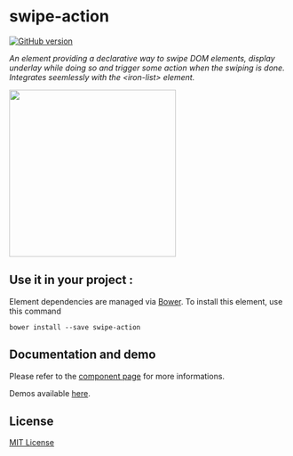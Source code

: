 # swipe-action

[![GitHub version](https://badge.fury.io/gh/vguillou%2Fswipe-action.svg)](https://badge.fury.io/gh/vguillou%2Fswipe-action)

_An element providing a declarative way to swipe DOM elements, display underlay while doing so and trigger some action when the swiping is done. Integrates seemlessly with the &lt;iron-list&gt; element._

<img src="https://github.com/vguillou/swipe-action/blob/master/res/swipe-action.gif" width="300">

## Use it in your project :

Element dependencies are managed via [Bower](http://bower.io/). To install this element,
use this command

    bower install --save swipe-action


## Documentation and demo

Please refer to the <a href="https://vguillou.github.io/webcomponents/swipe-action">component page</a> for more informations.

Demos available <a href="https://vguillou.github.io/webcomponents/swipe-action/demo">here</a>.


## License

[MIT License](https://github.com/vguillou/swipe-action/blob/master/LICENSE.md)
